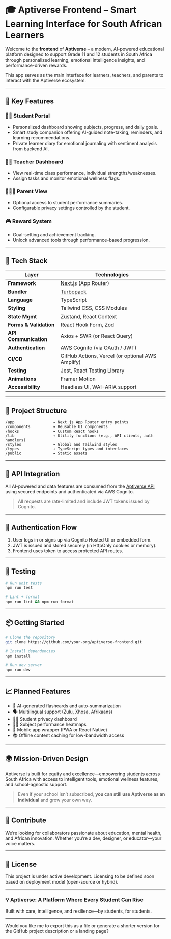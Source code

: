 # 🎓 Aptiverse Frontend – Smart Learning Interface for South African Learners

Welcome to the **frontend** of **Aptiverse** – a modern, AI-powered educational platform designed to support Grade 11 and 12 students in South Africa through personalized learning, emotional intelligence insights, and performance-driven rewards.

This app serves as the main interface for learners, teachers, and parents to interact with the Aptiverse ecosystem.

---

## 🧠 Key Features

### 👩‍🎓 Student Portal

* Personalized dashboard showing subjects, progress, and daily goals.
* Smart study companion offering AI-guided note-taking, reminders, and learning recommendations.
* Private learner diary for emotional journaling with sentiment analysis from backend AI.

### 🧑‍🏫 Teacher Dashboard

* View real-time class performance, individual strengths/weaknesses.
* Assign tasks and monitor emotional wellness flags.

### 👨‍👩‍👧 Parent View

* Optional access to student performance summaries.
* Configurable privacy settings controlled by the student.

### 🎮 Reward System

* Goal-setting and achievement tracking.
* Unlock advanced tools through performance-based progression.

---

## 🚀 Tech Stack

| Layer                  | Technologies                                     |
| ---------------------- | ------------------------------------------------ |
| **Framework**          | [Next.js](https://nextjs.org/) (App Router)      |
| **Bundler**            | [Turbopack](https://turbo.build/pack)            |
| **Language**           | TypeScript                                       |
| **Styling**            | Tailwind CSS, CSS Modules                        |
| **State Mgmt**         | Zustand, React Context                           |
| **Forms & Validation** | React Hook Form, Zod                             |
| **API Communication**  | Axios + SWR (or React Query)                     |
| **Authentication**     | AWS Cognito (via OAuth / JWT)                    |
| **CI/CD**              | GitHub Actions, Vercel (or optional AWS Amplify) |
| **Testing**            | Jest, React Testing Library                      |
| **Animations**         | Framer Motion                                    |
| **Accessibility**      | Headless UI, WAI-ARIA support                    |

---

## 🧩 Project Structure

```
/app                 → Next.js App Router entry points
/components          → Reusable UI components
/hooks               → Custom React hooks
/lib                 → Utility functions (e.g., API clients, auth handlers)
/styles              → Global and Tailwind styles
/types               → TypeScript types and interfaces
/public              → Static assets
```

---

## 🔌 API Integration

All AI-powered and data features are consumed from the [Aptiverse API](https://github.com/your-org/aptiverse-api) using secured endpoints and authenticated via AWS Cognito.

> All requests are rate-limited and include JWT tokens issued by Cognito.

---

## 🔐 Authentication Flow

1. User logs in or signs up via Cognito Hosted UI or embedded form.
2. JWT is issued and stored securely (in HttpOnly cookies or memory).
3. Frontend uses token to access protected API routes.

---

## 🧪 Testing

```bash
# Run unit tests
npm run test

# Lint + format
npm run lint && npm run format
```

---

## 📦 Getting Started

```bash
# Clone the repository
git clone https://github.com/your-org/aptiverse-frontend.git

# Install dependencies
npm install

# Run dev server
npm run dev
```

---

## 📈 Planned Features

* 🧠 AI-generated flashcards and auto-summarization
* 🗣️ Multilingual support (Zulu, Xhosa, Afrikaans)
* 🧑‍⚖️ Student privacy dashboard
* 🧑‍🔬 Subject performance heatmaps
* 📱 Mobile app wrapper (PWA or React Native)
* 📚 Offline content caching for low-bandwidth access

---

## 🌍 Mission-Driven Design

Aptiverse is built for equity and excellence—empowering students across South Africa with access to intelligent tools, emotional wellness features, and school-agnostic support.

> Even if your school isn’t subscribed, **you can still use Aptiverse as an individual** and grow your own way.

---

## 🤝 Contribute

We’re looking for collaborators passionate about education, mental health, and African innovation. Whether you’re a dev, designer, or educator—your voice matters.

---

## 🪪 License

This project is under active development. Licensing to be defined soon based on deployment model (open-source or hybrid).

---

### 💡 Aptiverse: A Platform Where Every Student Can Rise

Built with care, intelligence, and resilience—by students, for students.

---

Would you like me to export this as a file or generate a shorter version for the GitHub project description or a landing page?
